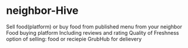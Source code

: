 # neighbor-Hive

Sell food(platform) or buy food from published menu from your neighbor 
Food buying platform 
Including reviews and rating
Quality of Freshness
option of selling: food or reciepie
GrubHub for delievery
